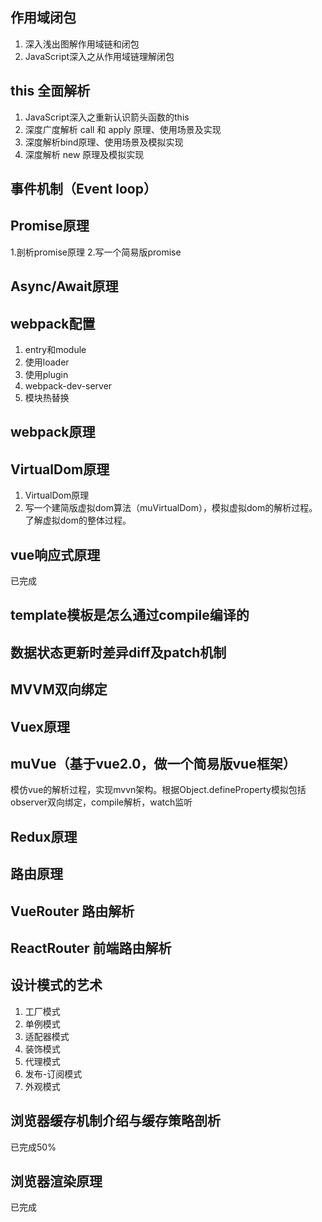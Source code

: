 
## 作用域闭包
1. 深入浅出图解作用域链和闭包
1. JavaScript深入之从作用域链理解闭包
## this 全面解析
1. JavaScript深入之重新认识箭头函数的this
2. 深度广度解析 call 和 apply 原理、使用场景及实现
3. 深度解析bind原理、使用场景及模拟实现
4. 深度解析 new 原理及模拟实现
## 事件机制（Event loop）
## Promise原理
1.剖析promise原理
2.写一个简易版promise
## Async/Await原理
## webpack配置
1. entry和module
1. 使用loader
1. 使用plugin
1. webpack-dev-server
1. 模块热替换

## webpack原理
## VirtualDom原理
1. VirtualDom原理
2. 写一个建简版虚拟dom算法（muVirtualDom），模拟虚拟dom的解析过程。了解虚拟dom的整体过程。
## vue响应式原理
已完成
## template模板是怎么通过compile编译的
## 数据状态更新时差异diff及patch机制
## MVVM双向绑定
## Vuex原理
## muVue（基于vue2.0，做一个简易版vue框架）
模仿vue的解析过程，实现mvvn架构。根据Object.defineProperty模拟包括observer双向绑定，compile解析，watch监听

## Redux原理
## 路由原理
## VueRouter 路由解析
## ReactRouter 前端路由解析
## 设计模式的艺术
1. 工厂模式
1. 单例模式
1. 适配器模式
1. 装饰模式
1. 代理模式
1. 发布-订阅模式
1. 外观模式
## 浏览器缓存机制介绍与缓存策略剖析
已完成50%
## 浏览器渲染原理
已完成

